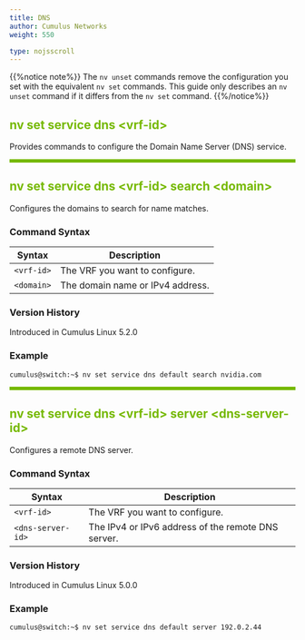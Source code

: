 ```yaml
---
title: DNS
author: Cumulus Networks
weight: 550

type: nojsscroll
---
```

<style>
h { color: RGB(118,185,0)}
</style>
{{%notice note%}}
The `nv unset` commands remove the configuration you set with the equivalent `nv set` commands. This guide only describes an `nv unset` command if it differs from the `nv set` command.
{{%/notice%}}

## <h>nv set service dns \<vrf-id\>

Provides commands to configure the Domain Name Server (DNS) service.

<HR STYLE="BORDER: DASHED RGB(118,185,0) 0.5PX;BACKGROUND-COLOR: RGB(118,185,0);HEIGHT: 4.0PX;"/>

## <h>nv set service dns \<vrf-id\> search \<domain\></h>

Configures the domains to search for name matches.

### Command Syntax

| Syntax |  Description   |
| ---------  | -------------- |
| `<vrf-id>` | The VRF you want to configure. |
| `<domain>` | The domain name or IPv4 address.|

### Version History

Introduced in Cumulus Linux 5.2.0

### Example

```
cumulus@switch:~$ nv set service dns default search nvidia.com
```

<HR STYLE="BORDER: DASHED RGB(118,185,0) 0.5PX;BACKGROUND-COLOR: RGB(118,185,0);HEIGHT: 4.0PX;"/>

## <h>nv set service dns \<vrf-id\> server \<dns-server-id\></h>

Configures a remote DNS server.

### Command Syntax

| Syntax |  Description   |
| ---------  | -------------- |
| `<vrf-id>`         | The VRF you want to configure. |
| `<dns-server-id>`  | The IPv4 or IPv6 address of the remote DNS server.|

### Version History

Introduced in Cumulus Linux 5.0.0

### Example

```
cumulus@switch:~$ nv set service dns default server 192.0.2.44
```

